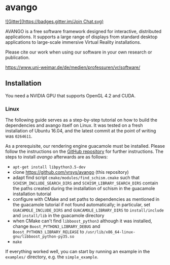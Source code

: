 avango
======
[![Gitter](https://badges.gitter.im/Join Chat.svg)](https://gitter.im/vrsys/avango?utm_source=badge&utm_medium=badge&utm_campaign=pr-badge&utm_content=badge)

AVANGO is a free software framework designed for interactive, distributed applications. It supports a large range of displays from standard desktop applications to large-scale immersive Virtual Reality installations.

Please cite our work when using our software in your own research or publication.

https://www.uni-weimar.de/de/medien/professuren/vr/software/

Installation
------------

You need a NVIDIA GPU that supports OpenGL 4.2 and CUDA.

### Linux
The following guide serves as a step-by-step tutorial on how to build the dependencies and avango itself on Linux. It was tested on a fresh installation of Ubuntu 16.04, and the latest commit at the point of writing was `0264611`.

As a prerequisite, our rendering engine guacamole must be installed. Please follow the instructions on the [GitHub repository](https://github.com/vrsys/guacamole) for further instructions. The steps to install _avango_ afterwards are as follows:
  * `apt-get install libpython3.5-dev`
  * clone https://github.com/vrsys/avango (this repository)
  * adapt find script `cmake/modules/find_schism.cmake` such that `SCHISM_INCLUDE_SEARCH_DIRS` and `SCHISM_LIBRARY_SEARCH_DIRS` contain the paths created during the installation of schism in the guacamole installation tutorial
  * configure with CMake and set paths to dependencies as mentioned in the guacamole tutorial if not found automatically; in particular, set `GUACAMOLE_INCLUDE_DIRS` and `GUACAMOLE_LIBRARY_DIRS` to `install/include` and `install/lib` in the guacamole directory
  * when CMake can't find `libboost_python3` although it was installed, change `Boost_PYTHON3_LIBRARY_DEBUG` and `Boost_PYTHON3_LIBRARY_RELEASE` to `/usr/lib/x86_64-linux-gnu/libboost_python-py35.so`
  * `make`

If everything worked well, you can start by running an example in the `examples/` directory, e.g. the `simple_example`.
